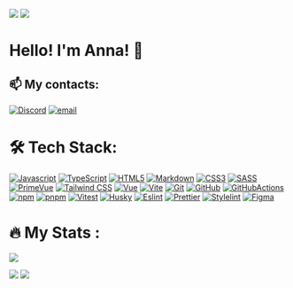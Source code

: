 <p> 
  <img src="https://komarev.com/ghpvc/?username=yaroshenkoanna&label=Profile%20views&color=0e75b6&style=flat"/> 
  <a href="https://www.codewars.com/users/rsschool_5caf46c96695fa2c"><img src="https://www.codewars.com/users/rsschool_5caf46c96695fa2c/badges/micro"/></a> 
</p>

  # Hello! I'm Anna! 👋




## 📫 My contacts: 

[![Discord](https://img.shields.io/badge/Discord-%237289DA.svg?logo=discord&logoColor=white)](https://discord.gg/annay.1935) [![email](https://img.shields.io/badge/Email-D14836?logo=gmail&logoColor=white)](mailto:yaroshenkoannette@gmail.com) 

# 🛠️ Tech Stack:

[![Javascript][Javascript]][Javascript-url]
[![TypeScript][TypeScript]][TypeScript-url]
[![HTML5][HTML5]][HTML5-url]
[![Markdown][Markdown]][Markdown-url]
[![CSS3][CSS3]][CSS3-url]
[![SASS][SASS]][SASS-url]
[![PrimeVue][PrimeVue]][PrimeVue-url]
[![Tailwind CSS][Tailwind CSS]][TailwindCSS-url]
[![Vue][Vue]][Vue-url]
[![Vite][Vite]][Vite-url]
[![Git][Git]][Git-url]
[![GitHub][GitHub]][GitHub-url]
[![GitHubActions][GitHubActions]][GitHubActions-url]
[![npm][npm]][npm-url]
[![pnpm][pnpm]][pnpm-url]
[![Vitest][Vitest]][Vitest-url]
[![Husky][Husky]][Husky-url]
[![Eslint][Eslint]][Eslint-url]
[![Prettier][Prettier]][Prettier-url]
[![Stylelint][Stylelint]][Stylelint-url]
[![Figma][Figma]][Figma-url]

[Javascript]: https://img.shields.io/badge/javascript-F7DF1E?style=for-the-badge&logo=javascript&logoColor=262729
[Javascript-url]: https://developer.mozilla.org/en-US/docs/Web/JavaScript
[TypeScript]: https://img.shields.io/badge/TypeScript-3178C6.svg?style=for-the-badge&logo=typescript&logoColor=white
[TypeScript-url]: https://www.typescriptlang.org
[HTML5]: https://img.shields.io/badge/html5-E34F26.svg?style=for-the-badge&logo=html5&logoColor=white
[HTML5-url]: https://html.com/html5/
[Markdown]: https://img.shields.io/badge/markdown-000000.svg?style=for-the-badge&logo=markdown&logoColor=white
[Markdown-url]: https://www.markdownguide.org/
[CSS3]: https://img.shields.io/badge/css3-1572B6?style=for-the-badge&logo=css3&logoColor=white
[CSS3-url]: https://developer.mozilla.org/en-US/docs/Web/CSS
[SASS]: https://img.shields.io/badge/sass-CC6699?style=for-the-badge&logo=sass&logoColor=white
[SASS-url]: https://sass-lang.com/
[PrimeVue]: https://img.shields.io/badge/PrimeVue-2088FF?style=for-the-badge&logo=PrimeVue&logoColor=white
[PrimeVue-url]: https://primevue.org/
[Tailwind CSS]: https://img.shields.io/badge/tailwindcss-CB3837?style=for-the-badge&logo=tailwindcss&logoColor=white
[TailwindCSS-url]: https://tailwindcss.com/
[Vue]: https://img.shields.io/badge/Vue.js-F7DF1E?style=for-the-badge&logo=Vue.js&logoColor=262729
[Vue-url]:  https://vuejs.org/
[Git]: https://img.shields.io/badge/git-F05032?style=for-the-badge&logo=git&logoColor=white
[Git-url]: https://git-scm.com/
[GitHub]: https://img.shields.io/badge/github-181717?style=for-the-badge&logo=github&logoColor=white
[GitHub-url]: https://github.com/
[GitHubActions]: https://img.shields.io/badge/githubactions-2088FF?style=for-the-badge&logo=githubactions&logoColor=white
[GitHubActions-url]: https://github.com/features/actions
[npm]: https://img.shields.io/badge/npm-CB3837?style=for-the-badge&logo=npm&logoColor=white
[npm-url]: https://www.npmjs.com/
[pnpm]: https://img.shields.io/badge/pnpm-F7DF1E?style=for-the-badge&logo=pnpm&logoColor=262729
[pnpm-url]: https://pnpm.io/
[Vitest]: https://img.shields.io/badge/Vitest-000000?style=for-the-badge&logo=Vitest&logoColor=white
[Vitest-url]: https://vitest.dev/guide/
[Vite]: https://img.shields.io/badge/vite-646CFF?style=for-the-badge&logo=vite&logoColor=white
[Vite-url]: https://vitejs.dev/
[Husky]: https://img.shields.io/badge/Husky-F05032?style=for-the-badge&logo=furrynetwork&logoColor=white
[Husky-url]: https://typicode.github.io/husky/
[Eslint]: https://img.shields.io/badge/eslint-4B32C3?style=for-the-badge&logo=eslint&logoColor=white
[Eslint-url]: https://eslint.org/
[Prettier]: https://img.shields.io/badge/prettier-F7B93E?style=for-the-badge&logo=prettier&logoColor=263238
[Prettier-url]: https://prettier.io/
[Stylelint]: https://img.shields.io/badge/stylelint-263238?style=for-the-badge&logo=stylelint&logoColor=white
[Stylelint-url]: https://stylelint.io/
[editorconfig]: https://img.shields.io/badge/editorconfig-FEFEFE?style=for-the-badge&logo=editorconfig&logoColor=262729
[editorconfig-url]: https://editorconfig.org/
[Figma]: https://img.shields.io/badge/figma-F24E1E?style=for-the-badge&logo=figma&logoColor=white
[Figma-url]: https://www.figma.com/

# :fire: My Stats :

![](http://github-profile-summary-cards.vercel.app/api/cards/profile-details?username=yaroshenkoanna&theme=solarized_dark)

![](http://github-profile-summary-cards.vercel.app/api/cards/repos-per-language?username=yaroshenkoanna&theme=solarized_dark)
![](http://github-profile-summary-cards.vercel.app/api/cards/stats?username=yaroshenkoanna&theme=solarized_dark)

